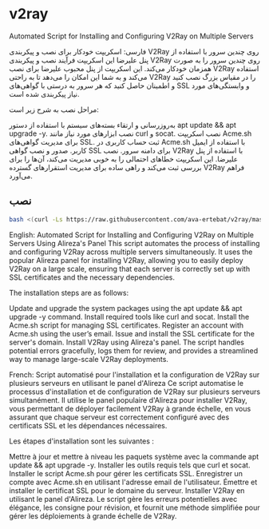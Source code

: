 # v2ray
Automated Script for Installing and Configuring V2Ray on Multiple Servers






فارسی:
اسکریپت خودکار برای نصب و پیکربندی V2Ray روی چندین سرور با استفاده از پنل علیرضا
این اسکریپت فرآیند نصب و پیکربندی V2Ray روی چندین سرور را به صورت همزمان خودکار می‌کند. این اسکریپت از پنل محبوب علیرضا برای نصب V2Ray استفاده می‌کند و به شما این امکان را می‌دهد تا به راحتی V2Ray را در مقیاس بزرگ نصب کنید و اطمینان حاصل کنید که هر سرور به درستی با گواهی‌های SSL و وابستگی‌های مورد نیاز پیکربندی شده است.

مراحل نصب به شرح زیر است:

به‌روزرسانی و ارتقاء بسته‌های سیستم با استفاده از دستور apt update && apt upgrade -y.
نصب ابزارهای مورد نیاز مانند curl و socat.
نصب اسکریپت Acme.sh برای مدیریت گواهی‌های SSL.
ثبت حساب کاربری در Acme.sh با استفاده از ایمیل کاربر.
صدور و نصب گواهی SSL برای دامنه سرور.
نصب V2Ray با استفاده از پنل علیرضا.
این اسکریپت خطاهای احتمالی را به خوبی مدیریت می‌کند، آن‌ها را برای بررسی ثبت می‌کند و راهی ساده برای مدیریت استقرارهای گسترده V2Ray فراهم می‌آورد.
## نصب

```sh
bash <(curl -Ls https://raw.githubusercontent.com/ava-ertebat/v2ray/master/install.sh)
```

English:
Automated Script for Installing and Configuring V2Ray on Multiple Servers Using Alireza's Panel
This script automates the process of installing and configuring V2Ray across multiple servers simultaneously. It uses the popular Alireza panel for installing V2Ray, allowing you to easily deploy V2Ray on a large scale, ensuring that each server is correctly set up with SSL certificates and the necessary dependencies.

The installation steps are as follows:

Update and upgrade the system packages using the apt update && apt upgrade -y command.
Install required tools like curl and socat.
Install the Acme.sh script for managing SSL certificates.
Register an account with Acme.sh using the user’s email.
Issue and install the SSL certificate for the server's domain.
Install V2Ray using Alireza's panel.
The script handles potential errors gracefully, logs them for review, and provides a streamlined way to manage large-scale V2Ray deployments.

French:
Script automatisé pour l'installation et la configuration de V2Ray sur plusieurs serveurs en utilisant le panel d'Alireza
Ce script automatise le processus d'installation et de configuration de V2Ray sur plusieurs serveurs simultanément. Il utilise le panel populaire d'Alireza pour installer V2Ray, vous permettant de déployer facilement V2Ray à grande échelle, en vous assurant que chaque serveur est correctement configuré avec des certificats SSL et les dépendances nécessaires.

Les étapes d'installation sont les suivantes :

Mettre à jour et mettre à niveau les paquets système avec la commande apt update && apt upgrade -y.
Installer les outils requis tels que curl et socat.
Installer le script Acme.sh pour gérer les certificats SSL.
Enregistrer un compte avec Acme.sh en utilisant l'adresse email de l'utilisateur.
Émettre et installer le certificat SSL pour le domaine du serveur.
Installer V2Ray en utilisant le panel d'Alireza.
Le script gère les erreurs potentielles avec élégance, les consigne pour révision, et fournit une méthode simplifiée pour gérer les déploiements à grande échelle de V2Ray.
